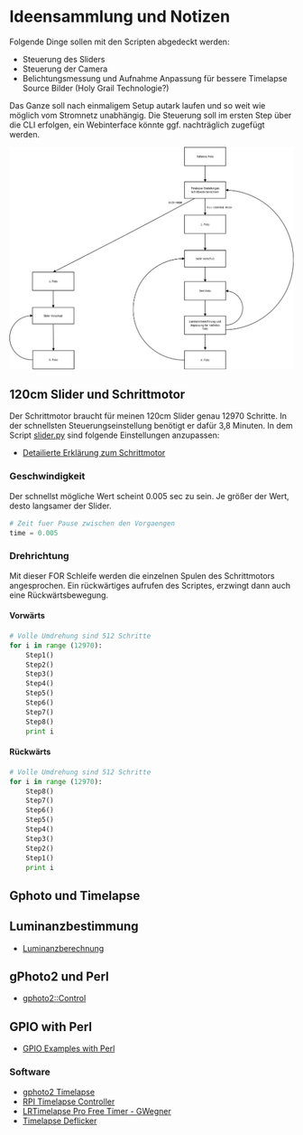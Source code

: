 # Ideensammlung und Notizen

Folgende Dinge sollen mit den Scripten abgedeckt werden:
* Steuerung des Sliders
* Steuerung der Camera
* Belichtungsmessung und Aufnahme Anpassung für bessere Timelapse Source Bilder (Holy Grail Technologie?)

Das Ganze soll nach einmaligem Setup autark laufen und so weit wie möglich vom Stromnetz unabhängig.
Die Steuerung soll im ersten Step über die CLI erfolgen, ein Webinterface könnte ggf. nachträglich zugefügt
werden.

![SliderTimeLapse Process](SliderTimeLapseControl.png)

## 120cm Slider und Schrittmotor
Der Schrittmotor braucht für meinen 120cm Slider genau 12970 Schritte. In der schnellsten Steuerungseinstellung
benötigt er dafür 3,8 Minuten. In dem Script [slider.py](https://github.com/tbrumm/SliderTimelapse/blob/master/doc/src/slider.py) sind folgende Einstellungen anzupassen:

* [Detailierte Erklärung zum Schrittmotor](http://www.elektronx.de/tutorials/schrittmotorsteuerung-mit-dem-raspberry-pi/)

### Geschwindigkeit

Der schnellst mögliche Wert scheint 0.005 sec zu sein. Je größer der Wert, desto langsamer der Slider.

```python
# Zeit fuer Pause zwischen den Vorgaengen
time = 0.005
```

### Drehrichtung

Mit dieser FOR Schleife werden die einzelnen Spulen des Schrittmotors angesprochen. Ein rückwärtiges aufrufen des Scriptes, erzwingt dann auch eine Rückwärtsbewegung.

#### Vorwärts

```python
# Volle Umdrehung sind 512 Schritte  
for i in range (12970):    
    Step1()
    Step2()
    Step3()
    Step4()
    Step5()
    Step6()
    Step7()
    Step8()  
    print i
```
#### Rückwärts

```python
# Volle Umdrehung sind 512 Schritte 
for i in range (12970):    
    Step8() 
    Step7()
    Step6()
    Step5()
    Step4()
    Step3()
    Step2()
    Step1()
    print i
```

## Gphoto und Timelapse

## Luminanzbestimmung

* [Luminanzberechnung](https://github.com/tbrumm/SliderTimelapse/blob/master/doc/Luminanz-Calc.md)

## gPhoto2 und Perl

* [gphoto2::Control](https://github.com/plusyan/perl/blob/master/modules/gphoto2/control.pm)

## GPIO with Perl

* [GPIO Examples with Perl](http://elinux.org/RPi_GPIO_Code_Samples#Perl)

### Software

* [gphoto2 Timelapse](https://github.com/jflalonde/gphoto2-timelapse)
* [RPI Timelapse Controller](http://blog.davidsingleton.org/raspberry-pi-timelapse-controller/)
* [LRTimelapse Pro Free Timer - GWegner](https://github.com/gwegner/LRTimelapse-Pro-Timer-Free)
* [Timelapse Deflicker](https://github.com/cyberang3l/timelapse-deflicker)
